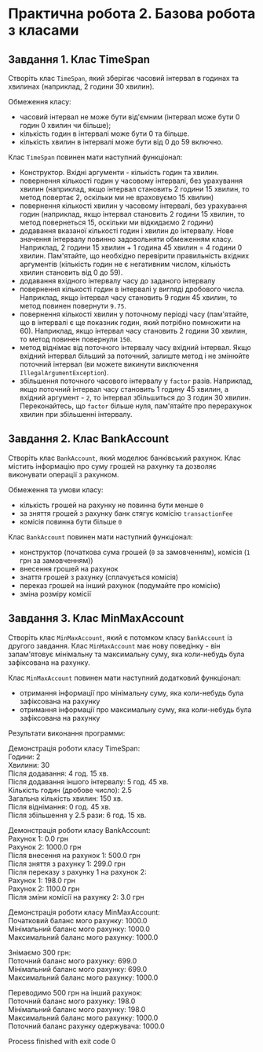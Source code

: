 # Практична робота 2. Базова робота з класами

## Завдання 1. Клас TimeSpan

Створіть клас `TimeSpan`, який зберігає часовий інтервал в годинах та хвилинах (наприклад, 2 години 30 хвилин).

Обмеження класу:

- часовий інтервал не може бути від'ємним (інтервал може бути 0 годин 0 хвилин чи більше);
- кількість годин в інтервалі може бути 0 та більше.
- кількість хвилин в інтервалі може бути від 0 до 59 включно.

Клас `TimeSpan` повинен мати наступний функціонал:

- Конструктор. Вхідні аргументи - кількість годин та хвилин.
- повернення кількості годин у часовому інтервалі, без урахування хвилин (наприклад, якщо інтервал становить 2 години 15 хвилин, то метод повертає 2, оскільки ми не враховуємо 15 хвилин)
- повернення кількості хвилин у часовому інтервалі, без урахування годин (наприклад, якщо інтервал становить 2 години 15 хвилин, то метод повернеться 15, оскільки ми відкидаємо 2 години)
- додавання вказаної кількості годин і хвилин до інтервалу. Нове значення інтервалу повинно задовольняти обмеженням класу. Наприклад, 2 години 15 хвилин + 1 година 45 хвилин = 4 години 0 хвилин. Пам'ятайте, що необхідно перевірити правильність вхідних аргументів (кількість годин не є негативним числом, кількість хвилин становить від 0 до 59).
- додавання вхідного інтервалу часу до заданого інтервалу
- повернення кількості годин в інтервалі у вигляді дробового числа. Наприклад, якщо інтервал часу становить 9 годин 45 хвилин, то метод повинен повернути `9.75`.
- повернення кількості хвилин у поточному періоді часу (пам'ятайте, що в інтервалі є ще показник годин, який потрібно помножити на 60). Наприклад, якщо інтервал часу становить 2 години 30 хвилин, то метод повинен повернули `150`.
- метод віднімає від поточного інтервалу часу вхідний інтервал. Якщо вхідний інтервал більший за поточний, залиште метод і не змінюйте поточний інтервал (ви можете викинути виключення `IllegalArgumentException`).
- збільшення поточного часового інтервалу у `factor` разів. Наприклад, якщо поточний інтервал часу становить 1 годину 45 хвилин, а вхідний аргумент - `2`, то інтервал збільшиться до 3 годин 30 хвилин. Переконайтесь, що `factor` більше нуля, пам'ятайте про перерахунок хвилин при збільшенні інтервалу.

## Завдання 2. Клас BankAccount

Створіть клас `BankAccount`, який моделює банківський рахунок. Клас містить інформацію про суму грошей на рахунку та дозволяє
виконувати операції з рахунком.

Обмеження та умови класу:

- кількіcть грошей на рахунку не повинна бути менше `0`
- за зняття грошей з рахунку банк стягує комісію `transactionFee`
- комісія повинна бути більше `0`

Клас `BankAccount` повинен мати наступний функціонал:

- конструктор (початкова сума грошей (`0` за замовченням), комісія (`1` грн за замовченням))
- внесення грошей на рахунок
- знаття грошей з рахунку (сплачується комісія)
- переказ грошей на інший рахунок (подумайте про комісію)
- зміна розміру комісії

## Завдання 3. Клас MinMaxAccount

Створіть клас `MinMaxAccount`, який є потомком класу `BankAccount` із другого завдання. Клас `MinMaxAccount` має нову поведінку - він
запам'ятовує мінімальну та максимальну суму, яка коли-небудь була зафіксована на рахунку.

Клас `MinMaxAccount` повинен мати наступний додатковий функціонал:
- отримання інформації про мінімальну суму, яка коли-небудь була зафіксована на рахунку
- отримання інформації про максимальну суму, яка коли-небудь була зафіксована на рахунку


Результати виконання программи:

Демонстрація роботи класу TimeSpan:  
Години: 2  
Хвилини: 30  
Після додавання: 4 год. 15 хв.  
Після додавання іншого інтервалу: 5 год. 45 хв.  
Кількість годин (дробове число): 2.5  
Загальна кількість хвилин: 150 хв.  
Після віднімання: 0 год. 45 хв.  
Після збільшення у 2.5 рази: 6 год. 15 хв.  


Демонстрація роботи класу BankAccount:  
Рахунок 1: 0.0 грн  
Рахунок 2: 1000.0 грн  
Після внесення на рахунок 1: 500.0 грн  
Після зняття з рахунку 1: 299.0 грн  
Після переказу з рахунку 1 на рахунок 2:   
Рахунок 1: 198.0 грн  
Рахунок 2: 1100.0 грн  
Після зміни комісії на рахунку 2: 3.0 грн  


Демонстрація роботи класу MinMaxAccount:  
Початковий баланс мого рахунку: 1000.0  
Мінімальний баланс мого рахунку: 1000.0  
Максимальний баланс мого рахунку: 1000.0  

Знімаємо 300 грн:  
Поточний баланс мого рахунку: 699.0   
Мінімальний баланс мого рахунку: 699.0  
Максимальний баланс мого рахунку: 1000.0  

Переводимо 500 грн на інший рахунок:  
Поточний баланс мого рахунку: 198.0  
Мінімальний баланс мого рахунку: 198.0  
Максимальний баланс мого рахунку: 1000.0  
Поточний баланс рахунку одержувача: 1000.0  

Process finished with exit code 0  
